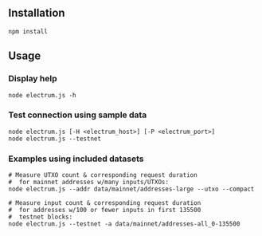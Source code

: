 ## Installation
```
npm install 
```

## Usage

### Display help

```
node electrum.js -h
```

### Test connection using sample data
```
node electrum.js [-H <electrum_host>] [-P <electrum_port>]
node electrum.js --testnet
```

### Examples using included datasets
```
# Measure UTXO count & corresponding request duration
#  for mainnet addresses w/many inputs/UTXOs:
node electrum.js --addr data/mainnet/addresses-large --utxo --compact

# Measure input count & corresponding request duration
#  for addresses w/100 or fewer inputs in first 135500
#  testnet blocks:
node electrum.js --testnet -a data/mainnet/addresses-all_0-135500
```
